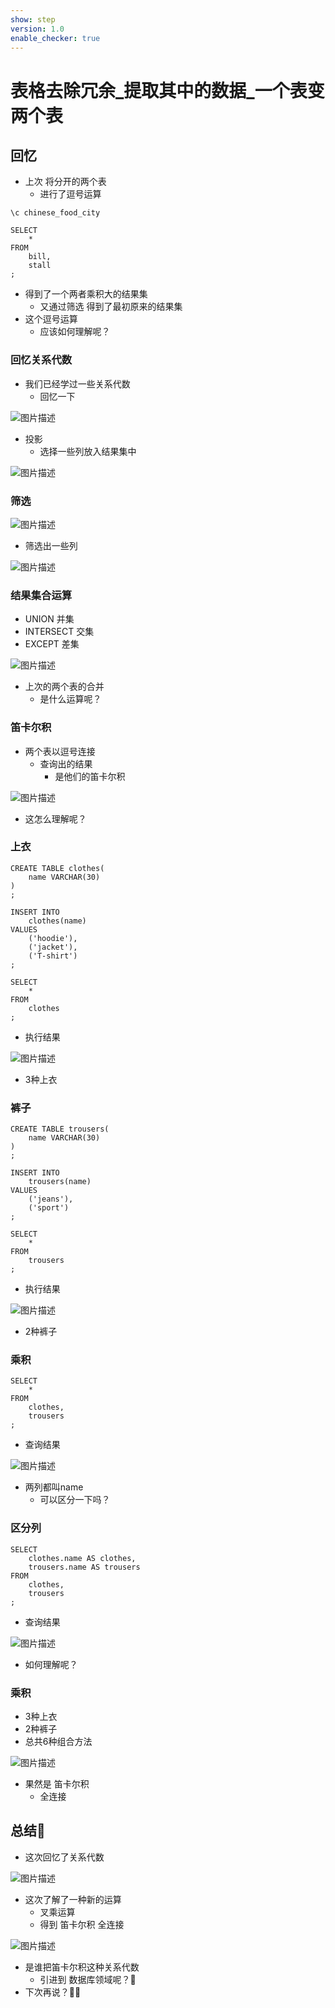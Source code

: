 ```yaml
---
show: step
version: 1.0
enable_checker: true
---
```


#    表格去除冗余_提取其中的数据_一个表变两个表    
 
##  回忆

- 上次 将分开的两个表
	- 进行了逗号运算

```
\c chinese_food_city

SELECT
	*
FROM
	bill,
	stall
;
```

- 得到了一个两者乘积大的结果集
	- 又通过筛选 得到了最初原来的结果集
- 这个逗号运算
	- 应该如何理解呢？

### 回忆关系代数

- 我们已经学过一些关系代数
	- 回忆一下

![图片描述](https://doc.shiyanlou.com/courses/uid1190679-20230907-1694088949970)

- 投影 
	- 选择一些列放入结果集中

![图片描述](https://doc.shiyanlou.com/courses/uid1190679-20230907-1694089004541)

### 筛选

![图片描述](https://doc.shiyanlou.com/courses/uid1190679-20230907-1694089643798)

- 筛选出一些列

![图片描述](https://doc.shiyanlou.com/courses/uid1190679-20230907-1694089668597)

### 结果集合运算

- UNION 并集
- INTERSECT 交集
- EXCEPT 差集

![图片描述](https://doc.shiyanlou.com/courses/uid1190679-20230907-1694089950446)

- 上次的两个表的合并
	- 是什么运算呢？

### 笛卡尔积

- 两个表以逗号连接
	- 查询出的结果
		- 是他们的笛卡尔积

![图片描述](https://doc.shiyanlou.com/courses/uid1190679-20230907-1694090556414)

- 这怎么理解呢？

### 上衣

```
CREATE TABLE clothes(
	name VARCHAR(30)
)
;

INSERT INTO
	clothes(name)
VALUES
	('hoodie'),
	('jacket'),
	('T-shirt')
;

SELECT 
	*
FROM
	clothes
;
```

- 执行结果

![图片描述](https://doc.shiyanlou.com/courses/uid1190679-20230907-1694091981665)

- 3种上衣

### 裤子

```
CREATE TABLE trousers(
	name VARCHAR(30)
)
;

INSERT INTO
	trousers(name)
VALUES
	('jeans'),
	('sport')
;

SELECT 
	*
FROM
	trousers
;
```

- 执行结果

![图片描述](https://doc.shiyanlou.com/courses/uid1190679-20230907-1694092235938)

- 2种裤子

### 乘积

```
SELECT 
	*
FROM
	clothes,
	trousers
;
```

- 查询结果

![图片描述](https://doc.shiyanlou.com/courses/uid1190679-20230907-1694092357938)

- 两列都叫name
	- 可以区分一下吗？

### 区分列

```
SELECT 
	clothes.name AS clothes,
	trousers.name AS trousers	
FROM
	clothes,
	trousers
;
```

- 查询结果

![图片描述](https://doc.shiyanlou.com/courses/uid1190679-20230907-1694092465341)

- 如何理解呢？

### 乘积

- 3种上衣
- 2种裤子
- 总共6种组合方法

![图片描述](https://doc.shiyanlou.com/courses/uid1190679-20230907-1694092994170)

- 果然是 笛卡尔积
	- 全连接

##  总结🤔
- 这次回忆了关系代数

![图片描述](https://doc.shiyanlou.com/courses/uid1190679-20230907-1694093208464)

- 这次了解了一种新的运算
	- 叉乘运算
	- 得到 笛卡尔积 全连接

![图片描述](https://doc.shiyanlou.com/courses/uid1190679-20230907-1694093250892)

- 是谁把笛卡尔积这种关系代数
	- 引进到 数据库领域呢？🤔
- 下次再说？👋🏻
